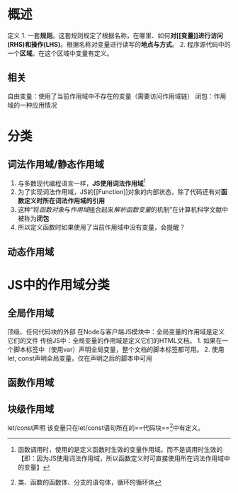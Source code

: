  # 概述
 定义
	1. 一套**规则**。这套规则规定了根据名称，在哪里、如何**对[[变量]]进行访问(RHS)和操作(LHS)**。根据名称对变量进行读写的**地点与方式**。
	2. 程序源代码中的一个**区域**。在这个区域中变量有定义。
## 相关
自由变量：使用了当前作用域中不存在的变量（需要访问作用域链）
闭包：作用域的一种应用情况
# 分类
## 词法作用域/静态作用域
1. 与多数现代编程语言一样，**JS使用词法作用域**[^2] 
2. 为了实现词法作用域，JS的[[Function]]对象的内部状态，除了代码还有对**函数定义时所在词法作用域的引用**
3. 这种“将*函数对象*与*作用域*组合起来*解析函数变量*的机制”在计算机科学文献中被称为**闭包**
4. 所以定义函数时如果使用了当前作用域中没有变量，会提醒？
## 动态作用域

# JS中的作用域分类
## 全局作用域
顶级、任何代码块的外部
在Node与客户端JS模块中：全局变量的作用域是定义它们的文件
传统JS中：全局变量的作用域是定义它们的HTML文档。
	1. 如果在一个脚本标签中（使用var）声明全局变量，整个文档的脚本标签都可用。
	2. 使用let, const声明全局变量，仅在声明之后的脚本中可用
## 函数作用域
## 块级作用域
let/const声明
该变量只在let/const语句所在的==代码块==[^1]中有定义。

[^1]: 类、函数的函数体、分支的语句体，循环的循环体
[^2]: 函数调用时，使用的是定义函数时生效的变量作用域。而不是调用时生效的【即：因为JS使用词法作用域，所以函数定义时可直接使用所在词法作用域中的变量】